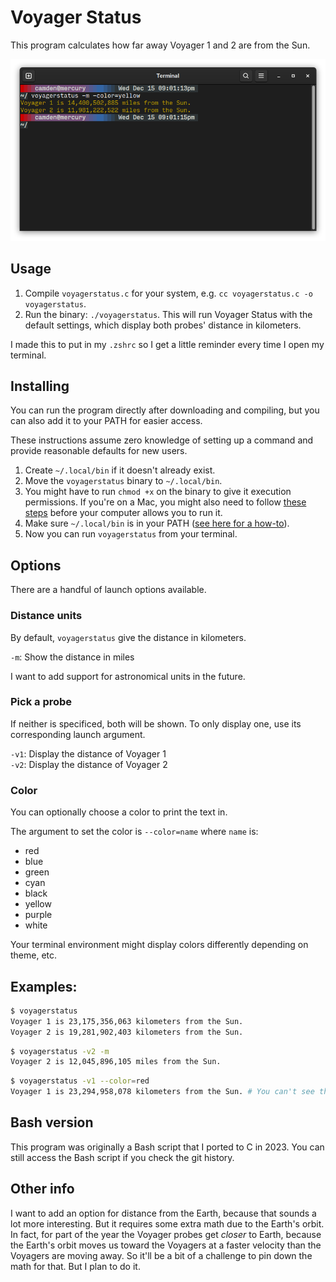 # Voyager Status

This program calculates how far away Voyager 1 and 2 are from the Sun.

![Example image showing the program in use with Voyager 1 and 2](/example.png)

## Usage

1. Compile `voyagerstatus.c` for your system, e.g. `cc voyagerstatus.c -o voyagerstatus`.
2. Run the binary: `./voyagerstatus`. This will run Voyager Status with the default settings, which display both probes' distance in kilometers.

I made this to put in my `.zshrc` so I get a little reminder every time I open my terminal.

## Installing

You can run the program directly after downloading and compiling, but you can also add it to your PATH for easier access.

These instructions assume zero knowledge of setting up a command and provide reasonable defaults for new users.

1. Create `~/.local/bin` if it doesn't already exist.
2. Move the `voyagerstatus` binary to `~/.local/bin`.
3. You might have to run `chmod +x` on the binary to give it execution permissions. If you're on a Mac, you might also need to follow [these steps](https://support.apple.com/guide/mac-help/open-a-mac-app-from-an-unidentified-developer-mh40616/mac) before your computer allows you to run it.
4. Make sure `~/.local/bin` is in your PATH ([see here for a how-to](https://www.howtogeek.com/658904/how-to-add-a-directory-to-your-path-in-linux/)).
5. Now you can run `voyagerstatus` from your terminal.

## Options

There are a handful of launch options available.

### Distance units

By default, `voyagerstatus` give the distance in kilometers.

`-m`: Show the distance in miles

I want to add support for astronomical units in the future.

### Pick a probe

If neither is specificed, both will be shown. To only display one, use its corresponding launch argument.

`-v1`: Display the distance of Voyager 1   
`-v2`: Display the distance of Voyager 2   

### Color

You can optionally choose a color to print the text in.

The argument to set the color is `--color=name` where `name` is:

* red
* blue
* green
* cyan
* black
* yellow
* purple
* white

Your terminal environment might display colors differently depending on theme, etc.

## Examples:

```bash
$ voyagerstatus 
Voyager 1 is 23,175,356,063 kilometers from the Sun.
Voyager 2 is 19,281,902,403 kilometers from the Sun.
```

```bash
$ voyagerstatus -v2 -m
Voyager 2 is 12,045,896,105 miles from the Sun.
```

```bash
$ voyagerstatus -v1 --color=red
Voyager 1 is 23,294,958,078 kilometers from the Sun. # You can't see the color here on GitHub.
```

## Bash version

This program was originally a Bash script that I ported to C in 2023. You can still access the Bash script if you check the git history.

## Other info

I want to add an option for distance from the Earth, because that sounds a lot more interesting. But it requires some extra math due to the Earth's orbit. In fact, for part of the year the Voyager probes get *closer* to Earth, because the Earth's orbit moves us toward the Voyagers at a faster velocity than the Voyagers are moving away. So it'll be a bit of a challenge to pin down the math for that. But I plan to do it.
